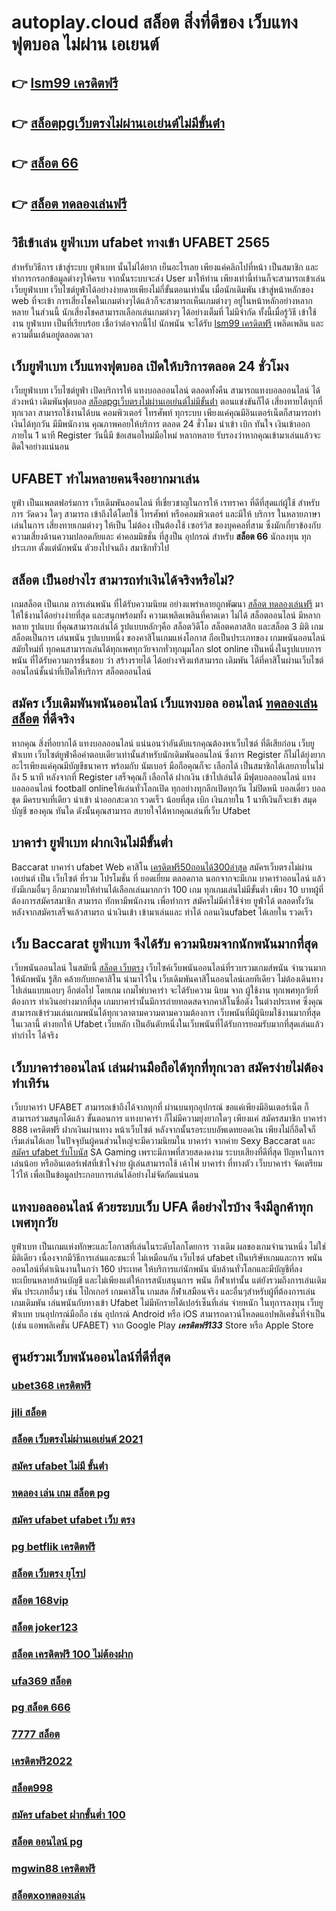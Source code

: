# autoplay.cloud สล็อต  สิ่งที่ดีของ เว็บแทงฟุตบอล ไม่ผ่าน เอเยนต์

## 👉 [lsm99 เครดิตฟรี](https://www.ufaeat.com/ทางเข้ายูฟ่าเบท-ufabet/)
## 👉 [สล็อตpgเว็บตรงไม่ผ่านเอเย่นต์ไม่มีขั้นต่ํา](https://www.ufaeat.com/)
## 👉 [สล็อต 66](https://www.ufaeat.com/ทางเข้ายูฟ่าเบท-ufabet/)
## 👉 [สล็อต ทดลองเล่นฟรี](https://www.ufaeat.com/credit-free-50/)

## วิธีเข้าเล่น ยูฟ่าเบท ufabet ทางเข้า UFABET 2565

สำหรับวิธีการ เข้าสู่ระบบ ยูฟ่าเบท  นั้นไม่ได้ยาก เย็นอะไรเลย เพียงแค่คลิกไปที่หน้า เป็นสมาชิก และทำการกรอกข้อมูลต่างๆให้ครบ จากนั้นระบบจะส่ง User  มาให้ท่าน เพียงเท่านี้ท่านก็จะสามารถเข้าเล่น   เว็บยูฟ่าเบท เว็บไซต์ยูฟ่าได้อย่างง่ายดายเพียงไม่กี่ขั้นตอนเท่านั้น เมื่อนักเดิมพัน เข้าสู่หน้าหลักของ web ที่จะเข้า การเสี่ยงโชคในเกมต่างๆได้แล้วก็จะสามารถเห็นเกมต่างๆ อยู่ในหน้าหลักอย่างหลากหลาย  ในส่วนนี้ นักเสี่ยงโชคสามารถเลือกเล่นเกมต่างๆ ได้อย่างเต็มที่ ไม่มีจำกัด  ทั้งนี้เมื่อรู้วิธี เข้าใช้งาน  ยูฟ่าเบท  เป็นที่เรียบร้อย เชื่อว่าต่อจากนี้ไป  นักพนัน จะได้รับ [lsm99 เครดิตฟรี](https://www.ufaeat.com/)  เพลิดเพลิน และความตื่นเต้นอยู่ตลอดเวลา


##  เว็บยูฟ่าเบท   เว็บแทงฟุตบอล เปิดให้บริการตลอด 24 ชั่วโมง

 เว็บยูฟ่าเบท เว็บไซต์ยูฟ่า เปิดบริการให้ แทงบอลออนไลน์   ตลอดทั้งคืน สามารถแทงบอลออนไลน์ ได้ล่วงหน้า เดิมพันฟุตบอล [สล็อตpgเว็บตรงไม่ผ่านเอเย่นต์ไม่มีขั้นต่ํา](https://www.ufaeat.com/ทางเข้ายูฟ่าเบท-ufabet/)  ตอนแข่งขันก็ได้  เสี่ยงทายได้ทุกที่ทุกเวลา สามารถใช้งานได้บน คอมพิวเตอร์ โทรศัพท์ ทุกระบบ เพียงแค่คุณมีอินเตอร์เน็ตก็สามารถทำเงินได้ทุกวัน มีมีพนักงาน คุณภาพคอยให้บริการ ตลอด 24 ชั่วโมง   นำเข้า   เบิก  ทันใจ เงินเข้าออกภายใน 1 นาที  Register วันนี้มี ข้อเสนอใหม่มือใหม่ หลากหลาย  รับรองว่าหากคุณเข้ามาเล่นแล้วจะติดใจอย่างแน่นอน 


## UFABET ทำไมหลายคนจึงอยากมาเล่น

 ยูฟ่า เป็นแพลตฟอร์มการ เว็บเดิมพันออนไลน์ ที่เชี่ยวชาญในการให้ เรทราคา ที่ดีที่สุดแก่ผู้ใช้ สำหรับการ วัดดวง ใดๆ สามารถ เข้าถึงได้โดยใช้ โทรศัพท์ หรือคอมพิวเตอร์ และมีให้ บริการ ในหลายภาษาเล่นในการ  เสี่ยงทายเกมต่างๆ  ให้เป็น ไม่ต้อง เป็นต้องใช้ เซอร์วิส ของบุคคลที่สาม ซึ่งมักเกี่ยวข้องกับความเสี่ยงด้านความปลอดภัยและ ค่าคอมมิชชั่น ที่สูงป็น อุปกรณ์ สำหรับ **สล็อต 66**  นักลงทุน ทุกประเภท ตั้งแต่นักพนัน ตัวยงไปจนถึง สมาชิกทั่วไป

## สล็อต  เป็นอย่างไร สามารถทำเงินได้จริงหรือไม่?

เกมสล็อต  เป็นเกม การเล่นพนัน ที่ได้รับความนิยม อย่างแพร่หลายถูกพัฒนา [สล็อต ทดลองเล่นฟรี](https://www.ufaeat.com/)  มาให้ใช้งานได้อย่างง่ายที่สุด  และสนุกพร้อมทั้ง  ความเพลิดเพลินที่คาดเดา  ไม่ได้  สล็อตออนไลน์  มีหลากหลาย รูปแบบ  ที่คุณสามารถเล่นได้ รูปแบบหลักๆคือ  สล็อตวิดีโอ สล็อตคลาสสิก และสล็อต 3 มิติ เกมสล็อตเป็นการ เล่นพนัน รูปแบบหนึ่ง ของคาสิโนเกมแห่งโอกาส ถือเป็นประเภทของ  เกมพนันออนไลน์ สมัยใหม่ที่ ทุกคนสามารถเล่นได้ทุกเพศทุกวัยจากทั่วทุกมุมโลก  slot online เป็นหนึ่งในรูปแบบการพนัน ที่ได้รับความการชื่นชอบ  ว่า  สร้างรายได้  ได้อย่างจริงแท้สามารถ เดิมพัน ได้ที่คาสิโนผ่านเว็บไซต์ออนไลน์ชั้นนำที่เปิดให้บริการ สล็อตออนไลน์ 


## สมัคร เว็บเดิมพันพนันออนไลน์  เว็บแทงบอล ออนไลน์ [ทดลองเล่น สล็อต](https://www.ufaeat.com/ufabet-master-login/) ที่ดีจริง

หากคุณ สิ่งที่อยากได้ แทงบอลออนไลน์ แน่นอนว่าอันดับแรกคุณต้องหาเว็บไซต์ ที่ดีเสียก่อน  เว็บยูฟ่าเบท เว็บไซต์ยูฟ่าคือคำตอบเดียวเท่านั้นสำหรับนักเดิมพันออนไลน์  ซึ่งการ Register ก็ไม่ได้ยุ่งยากอะไรเพียงแค่คุณมีบัญชีธนาคาร พร้อมกับ นัมเบอร์ มือถือคุณก็จะ เลือกได้  เป็นสมาชิกได้เลยภายในไม่ถึง 5 นาที หลังจากที่ Register เสร็จคุณก็ เลือกได้ ฝากเงิน เข้าไปเล่นได้ มีฟุตบอลออนไลน์ แทงบอลออนไลน์ football onlineให้เล่นทั่วโลกเปิด ทุกอย่างทุกลีกเปิดทุกวัน ไม่ปิดหนี   บอลเดี่ยว บอลชุด มีครบจบที่เดียว   นำเข้า   นำออกสะดวก รวดเร็ว  น้อยที่สุด เบิก เงินภายใน 1 นาทีเงินก็จะเข้า สมุดบัญชี ของคุณ ทันใด  ดังนั้นคุณสามารถ สบายใจได้หากคุณเล่นที่เว็บ Ufabet 

##  บาคาร่า ยูฟ่าเบท  ฝากเงินไม่มีขั้นต่ำ

 Baccarat บาคาร่า  ufabet  Web คาสิโน [เครดิตฟรี50ถอนได้300ล่าสุด](https://www.ufaeat.com/regis-ufabet-master-free/)  สมัครเว็บตรงไม่ผ่านเอเย่นต์   เป็น เว็บไซต์ ที่รวม โปรโมชั่น ที่  ยอดเยี่ยม ตลอดกาล นอกจากจะมีเกม บาคาร่าออนไลน์  แล้วยังมีเกมอื่นๆ อีกมากมายให้ท่านได้เลือกเล่นมากกว่า 100 เกม ทุกเกมเล่นไม่มีขั้นต่ำ เพียง 10 บาทผู้ที่ต้องการสมัครสมาชิก สามารถ  ทักหามีพนักงาน เพื่อทำการ สมัครไม่มีค่าใช้จ่าย ยูฟ่าได้  ตลอดทั้งวัน  หลังจากสมัครเสร็จแล้วสามรถ นำเงินเข้า เข้ามาเล่นและ  ทำได้ ถอนเงินufabet ได้เลยใน รวดเร็ว 

## เว็บ Baccarat  ยูฟ่าเบท จึงได้รับ ความนิยมจากนักพนันมากที่สุด

เว็บพนันออนไลน์  ในสมัยนี้   [สล็อต เว็บตรง](https://www.ufaeat.com/ufabet-master-login/) เว็บไซค์เว็บพนันออนไลน์ที่รวบรวมเกมส์พนัน จำนวนมาก ให้นักพนัน รู้สึก คล้ายกับยกคาสิโน  นำมาไว้ใน เว็บเดิมพันคาสิโนออนไลน์เลยทีเดียว ไม่ต้องเดินทางไปเล่นแบบแอบๆ อีกต่อไป โดยเกม เกมไพ่บาคาร่า จะได้รับความ นิยม  จาก ผู้ใช้งาน ทุกเพศทุกวัยที่ต้องการ ทำเงินอย่างมากที่สุด เกมบาคาร่านั้นมีการถ่ายทอดสดจากคาสิโนชื่อดัง ในต่างประเทศ ซึ่งคุณสามารถเข้าร่วมเล่นเกมพนันได้ทุกเวลาตามความตามความต้องการ  เว็บพนันที่มีผู้นิยมใช้งานมากที่สุด ในเวลานี้  ต่างยกให้ Ufabet เว็บหลัก เป็นอันดับหนึ่งในเว็บพนันที่ได้รับการยอมรับมากที่สุดเล่นแล้ว ทำกำไร ได้จริง 


## เว็บบาคาร่าออนไลน์  เล่นผ่านมือถือได้ทุกที่ทุกเวลา สมัครง่ายไม่ต้องทำเทิร์น

เว็บบาคาร่า UFABET สามารถเข้าถึงได้จากทุกที่ ผ่านบนทุกอุปกรณ์ ขอแค่เพียงมีอินเตอร์เน็ต ก็สามารถร่วมสนุกได้แล้ว ขั้นตอนการ  แทงบาคาร่า ก็ไม่มีความยุ่งยากใดๆ เพียงแค่ สมัครสมาชิก บาคาร่า 888 เครดิตฟรี ฝากเงินผ่านทาง หน้าเว็บไซต์ หลังจากนั้นรอระบบอัพเดทยอดเงิน เพียงไม่กี่อึดใจก็เริ่มเล่นได้เลย ในปัจจุบันผู้คนส่วนใหญ่จะมีความนิยมใน บาคาร่า จากค่าย Sexy Baccarat และ [สมัคร ufabet รับโบนัส](https://www.ufaeat.com/regis-ufabet-master-free/) SA Gaming เพราะมีภาพที่สวยสดงดงาม ระบบเสียงที่ดีที่สุด ปัญหาในการเล่นน้อย หรืออินเตอร์เฟสที่เข้าใจง่าย ผู้เล่นสามารถใช้ เค้าไพ่  บาคาร่า ที่ทางตัว เว็บบาคาร่า จัดเตรียมไว้ให้ เพื่อเป็นข้อมูลประกอบการเล่นได้อย่างไม่จัดกัดแน่นอน 


##  แทงบอลออนไลน์   ด้วยระบบเว็บ UFA ดีอย่างไรบ้าง จึงมีลูกค้าทุกเพศทุกวัย

 ยูฟ่าเบท เป็นเกมแห่งทักษะและโอกาสที่เล่นในระดับโลกโดยการ วางเดิม ผลของเกมจำนวนหนึ่ง ไม่ใช่มิติเดียว เนื่องจากมีวิธีการเล่นและชนะที่ ไม่เหมือนกัน  เว็บไซต์ ufabet เป็นบริษัทเกมและการ พนันออนไลน์ที่ดำเนินงานในกว่า 160 ประเทศ ให้บริการแก่นักพนัน นับล้านทั่วโลกและมีบัญชีที่ลงทะเบียนหลายล้านบัญชี และไม่เพียงแต่ให้การสนับสนุนการ พนัน กีฬาเท่านั้น แต่ยังรวมถึงการเล่นเดิมพัน ประเภทอื่นๆ เช่น โป๊กเกอร์ เกมคาสิโน เกมสด กีฬาเสมือนจริง และอื่นๆสำหรับผู้ที่ต้องการเล่นเกมเดิมพัน เล่นพนันกับทางเข้า Ufabet ไม่มีหักรายได้เปอร์เซ็นที่เล่น  จ่ายหนัก ในทุการลงทุน  เว็บยูฟ่าเบท  บนอุปกรณ์มือถือ เช่น อุปกรณ์ Android หรือ iOS สามารถดาวน์โหลดแอปพลิเคชั่นที่จำเป็น (เช่น แอพพลิเคชั่น UFABET) จาก Google Play ***เครดิตฟรี133*** Store หรือ Apple Store 


## ศูนย์รวมเว็บพนันออนไลน์ที่ดีที่สุด

### [ubet368 เครดิตฟรี](https://atom.io/themes/ทางเข้า%20ufabet%20เว็บบริษัท%20เครดิตฟรี%20กดรับเอง%20ยืนยันเบอร์%20superslot%20008%20สล็อต%20สมัครฟรี%20ฟรีเครดิต%20100%)
### [jili สล็อต](https://atom.io/themes/ทางเข้า%20ufabet%20เว็บบริษัท%20betflik%20เครดิตฟรี%2030%20008%20สล็อต%20สมัครฟรี%20ฟรีเครดิต%20100%)
### [สล็อต เว็บตรงไม่ผ่านเอเย่นต์ 2021](https://atom.io/themes/ทางเข้า%20ufabet%20เว็บบริษัท%20y9.com%20สล็อต%20008%20สล็อต%20สมัครฟรี%20ฟรีเครดิต%20100%)
### [สมัคร ufabet ไม่มี ขั้นต่ํา](https://atom.io/themes/ทางเข้า%20ufabet%20เว็บบริษัท%20918kiss%20เครดิตฟรี%2050%20ล่าสุด%20008%20สล็อต%20สมัครฟรี%20ฟรีเครดิต%20100%)
### [ทดลอง เล่น เกม สล็อต pg](https://atom.io/themes/ทางเข้า%20ufabet%20เว็บบริษัท%20pg%20betflix%20เครดิตฟรี%2050%20008%20สล็อต%20สมัครฟรี%20ฟรีเครดิต%20100%)
### [สมัคร ufabet ufabet เว็บ ตรง](https://atom.io/themes/ทางเข้า%20ufabet%20เว็บบริษัท%20สล็อตg2g%20008%20สล็อต%20สมัครฟรี%20ฟรีเครดิต%20100%)
### [pg betflik เครดิตฟรี](https://atom.io/themes/ทางเข้า%20ufabet%20เว็บบริษัท%20สยาม99%20เครดิตฟรี%20008%20สล็อต%20สมัครฟรี%20ฟรีเครดิต%20100%)
### [สล็อต เว็บตรง ยุโรป](https://atom.io/themes/ทางเข้า%20ufabet%20เว็บบริษัท%20mgm99%20เครดิตฟรี%20008%20สล็อต%20สมัครฟรี%20ฟรีเครดิต%20100%)
### [สล็อต 168vip](https://atom.io/themes/ทางเข้า%20ufabet%20เว็บบริษัท%20สล็อต666%206%20008%20สล็อต%20สมัครฟรี%20ฟรีเครดิต%20100%)
### [สล็อต joker123](https://atom.io/themes/ทางเข้า%20ufabet%20เว็บบริษัท%20m98%20เครดิตฟรี%20008%20สล็อต%20สมัครฟรี%20ฟรีเครดิต%20100%)
### [สล็อต เครดิตฟรี 100 ไม่ต้องฝาก](https://atom.io/themes/ทางเข้า%20ufabet%20เว็บบริษัท%20เครดิตฟรี50%20ยืนยันเบอร์%20008%20สล็อต%20สมัครฟรี%20ฟรีเครดิต%20100%)
### [ufa369 สล็อต](https://atom.io/themes/ทางเข้า%20ufabet%20เว็บบริษัท%20เว็บพนันออนไลน์%20สล็อต%20008%20สล็อต%20สมัครฟรี%20ฟรีเครดิต%20100%)
### [pg สล็อต 666](https://atom.io/themes/ทางเข้า%20ufabet%20เว็บบริษัท%20เครดิตฟรี%2030%20ทำยอด%20300%20ถอน%20150%20008%20สล็อต%20สมัครฟรี%20ฟรีเครดิต%20100%)
### [7777 สล็อต](https://atom.io/themes/ทางเข้า%20ufabet%20เว็บบริษัท%20superslot%20เครดิตฟรี%2050%20ล่าสุด2021%20008%20สล็อต%20สมัครฟรี%20ฟรีเครดิต%20100%)
### [เครดิตฟรี2022](https://atom.io/themes/ทางเข้า%20ufabet%20เว็บบริษัท%20สล็อต%20ทดลองเล่นฟรี%20ถอนได้2021%20008%20สล็อต%20สมัครฟรี%20ฟรีเครดิต%20100%)
### [สล็อต998](https://atom.io/themes/ทางเข้า%20ufabet%20เว็บบริษัท%20pgjazzเครดิตฟรี%20008%20สล็อต%20สมัครฟรี%20ฟรีเครดิต%20100%)
### [สมัคร ufabet ฝากขั้นต่ำ 100](https://atom.io/themes/ทางเข้า%20ufabet%20เว็บบริษัท%20ซุปเปอร์%20สล็อต%20th%20008%20สล็อต%20สมัครฟรี%20ฟรีเครดิต%20100%)
### [สล็อต ออนไลน์ pg](https://atom.io/themes/ทางเข้า%20ufabet%20เว็บบริษัท%20เว็บ%20สล็อต%20m98%20008%20สล็อต%20สมัครฟรี%20ฟรีเครดิต%20100%)
### [mgwin88 เครดิตฟรี](https://atom.io/themes/ทางเข้า%20ufabet%20เว็บบริษัท%20เครดิตฟรี%20กดรับเอง%202564%20008%20สล็อต%20สมัครฟรี%20ฟรีเครดิต%20100%)
### [สล็อตxoทดลองเล่น](https://atom.io/themes/ทางเข้า%20ufabet%20เว็บบริษัท%20wow%20slot777%20เครดิตฟรี%20100%20008%20สล็อต%20สมัครฟรี%20ฟรีเครดิต%20100%)